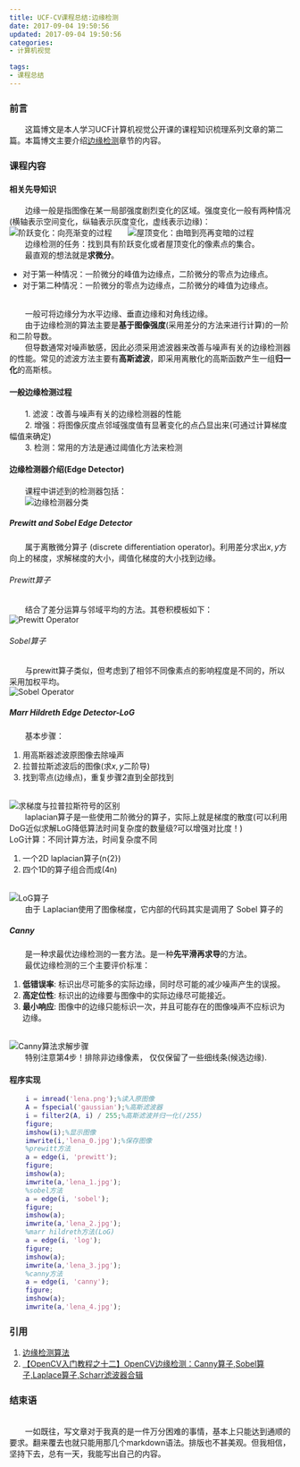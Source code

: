 ```yaml
---
title: UCF-CV课程总结:边缘检测
date: 2017-09-04 19:50:56
updated: 2017-09-04 19:50:56
categories:
- 计算机视觉

tags:
- 课程总结
---
```

### 前言
&emsp;&emsp;这篇博文是本人学习UCF计算机视觉公开课的课程知识梳理系列文章的第二篇。本篇博文主要介绍<u>边缘检测</u>章节的内容。


<!--more-->


### 课程内容

#### 相关先导知识

&emsp;&emsp;边缘一般是指图像在某一局部强度剧烈变化的区域。强度变化一般有两种情况(横轴表示空间变化，纵轴表示灰度变化，虚线表示边缘)：
<br/>![阶跃变化：向亮渐变的过程](http://ou5rpeic9.bkt.clouddn.com/%E4%B8%80%E9%98%B6%E5%AF%BC%E6%95%B0)&emsp;&emsp;![屋顶变化：由暗到亮再变暗的过程](http://ou5rpeic9.bkt.clouddn.com/%E4%BA%8C%E9%98%B6%E5%AF%BC%E6%95%B0)
<br/>&emsp;&emsp;边缘检测的任务：找到具有阶跃变化或者屋顶变化的像素点的集合。
<br/>&emsp;&emsp;最直观的想法就是<b>求微分</b>。
- 对于第一种情况：一阶微分的峰值为边缘点，二阶微分的零点为边缘点。
- 对于第二种情况：一阶微分的零点为边缘点，二阶微分的峰值为边缘点。

<br/>&emsp;&emsp;一般可将边缘分为水平边缘、垂直边缘和对角线边缘。
<br/>&emsp;&emsp;由于边缘检测的算法主要是<b>基于图像强度</b>(采用差分的方法来进行计算)的一阶和二阶导数。
<br/>&emsp;&emsp;但导数通常对噪声敏感，因此必须采用滤波器来改善与噪声有关的边缘检测器的性能。常见的滤波方法主要有<b>高斯滤波</b>，即采用离散化的高斯函数产生一组<b>归一化</b>的高斯核。
#### 一般边缘检测过程
&emsp;&emsp;1. 滤波：改善与噪声有关的边缘检测器的性能
<br/>&emsp;&emsp;2. 增强：将图像灰度点邻域强度值有显著变化的点凸显出来(可通过计算梯度幅值来确定)
<br/>&emsp;&emsp;3. 检测：常用的方法是通过阈值化方法来检测

#### 边缘检测器介绍(Edge Detector)
&emsp;&emsp;课程中讲述到的检测器包括：
<br/>&emsp;&emsp;![边缘检测器分类](http://ou5rpeic9.bkt.clouddn.com/%E8%BE%B9%E7%BC%98%E6%A3%80%E6%B5%8B%E5%99%A8%E5%88%86%E7%B1%BB.png)
##### Prewitt and Sobel Edge Detector
&emsp;&emsp;属于离散微分算子 (discrete differentiation operator)。利用差分求出$x,y$方向上的梯度，求解梯度的大小，阈值化梯度的大小找到边缘。
###### Prewitt算子
&emsp;&emsp;结合了差分运算与邻域平均的方法。其卷积模板如下：
<br/>![Prewitt Operator](http://ou5rpeic9.bkt.clouddn.com/Prewitt%E6%A3%80%E6%B5%8B%E6%B5%81%E7%A8%8B%E5%9B%BE.png)
###### Sobel算子
&emsp;&emsp;与prewitt算子类似，但考虑到了相邻不同像素点的影响程度是不同的，所以采用加权平均。
<br/>![Sobel Operator](http://ou5rpeic9.bkt.clouddn.com/Sobel%E6%A3%80%E6%B5%8B%E6%B5%81%E7%A8%8B%E5%9B%BE.png)

##### Marr Hildreth Edge Detector-LoG
&emsp;&emsp;基本步骤：
1. 用高斯器滤波原图像去除噪声
2. 拉普拉斯滤波后的图像(求$x,y$二阶导)
3. 找到零点(边缘点)，重复步骤2直到全部找到

<br/>![求梯度与拉普拉斯符号的区别](http://ou5rpeic9.bkt.clouddn.com/%E6%A2%AF%E5%BA%A6%E7%AC%A6%E5%8F%B7%E5%92%8C%E6%8B%89%E6%99%AE%E6%8B%89%E6%96%AF%E7%AC%A6%E5%8F%B7%E7%9A%84%E5%8C%BA%E5%88%AB.png)
<br/>&emsp;&emsp;laplacian算子是一些使用二阶微分的算子，实际上就是梯度的散度(可以利用DoG近似求解LoG降低算法时间复杂度的数量级?可以增强对比度！)
<br/>LoG计算：不同计算方法，时间复杂度不同
 1. 一个2D laplacian算子(n{2})
 2. 四个1D的算子组合而成(4n)

<br/>![LoG算子](http://ou5rpeic9.bkt.clouddn.com/LoG%20Operator)
<br/>&emsp;&emsp;由于 Laplacian使用了图像梯度，它内部的代码其实是调用了 Sobel 算子的
##### Canny
&emsp;&emsp;是一种求最优边缘检测的一套方法。是一种<b>先平滑再求导</b>的方法。
<br/>&emsp;&emsp;最优边缘检测的三个主要评价标准：
1. <b>低错误率</b>: 标识出尽可能多的实际边缘，同时尽可能的减少噪声产生的误报。
2. <b>高定位性</b>: 标识出的边缘要与图像中的实际边缘尽可能接近。
3. <b>最小响应</b>: 图像中的边缘只能标识一次，并且可能存在的图像噪声不应标识为边缘。

<br/>![Canny算法求解步骤](http://ou5rpeic9.bkt.clouddn.com/Canny%E7%AE%97%E6%B3%95%E6%B1%82%E8%A7%A3%E6%AD%A5%E9%AA%A4.png)
<br/>&emsp;&emsp;特别注意第4步！排除非边缘像素， 仅仅保留了一些细线条(候选边缘).

#### 程序实现
```matlab
    i = imread('lena.png');%读入原图像
    A = fspecial('gaussian');%高斯滤波器
    i = filter2(A, i) / 255;%高斯滤波并归一化(/255)
    figure;
    imshow(i);%显示图像
    imwrite(i,'lena_0.jpg');%保存图像
    %prewitt方法
    a = edge(i, 'prewitt');
    figure;
    imshow(a);
    imwrite(a,'lena_1.jpg');
    %sobel方法
    a = edge(i, 'sobel');
    figure;
    imshow(a);
    imwrite(a,'lena_2.jpg');
    %marr hildreth方法(LoG)
    a = edge(i, 'log');
    figure;
    imshow(a);
    imwrite(a,'lena_3.jpg');
    %canny方法
    a = edge(i, 'canny');
    figure;
    imshow(a);
    imwrite(a,'lena_4.jpg');
```
### 引用
1. [边缘检测算法](http://blog.csdn.net/xiahn1a/article/details/42141429)
2. [【OpenCV入门教程之十二】OpenCV边缘检测：Canny算子,Sobel算子,Laplace算子,Scharr滤波器合辑]()

### 结束语

<br/>&emsp;&emsp;一如既往，写文章对于我真的是一件万分困难的事情，基本上只能达到通顺的要求。翻来覆去也就只能用那几个markdown语法。排版也不甚美观。但我相信，坚持下去，总有一天，我能写出自己的内容。